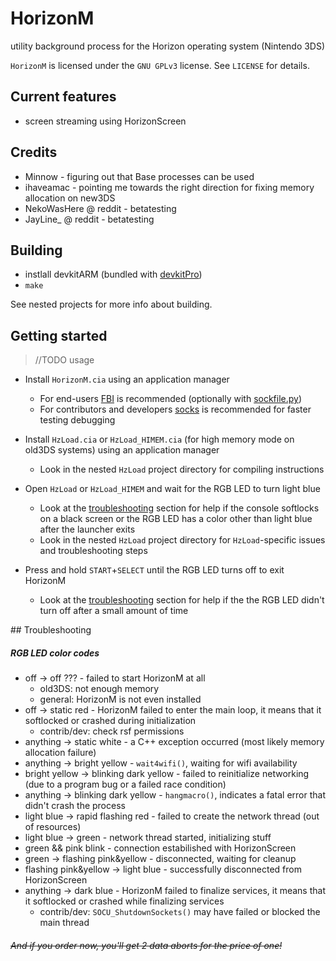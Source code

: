 ﻿# HorizonM
utility background process for the Horizon operating system (Nintendo 3DS)

`HorizonM` is licensed under the `GNU GPLv3` license. See `LICENSE` for details.


## Current features
* screen streaming using HorizonScreen


## Credits
- Minnow - figuring out that Base processes can be used
- ihaveamac - pointing me towards the right direction for fixing memory allocation on new3DS
- NekoWasHere @ reddit - betatesting
- JayLine_ @ reddit - betatesting

## Building
- instlall devkitARM (bundled with [devkitPro](http://devkitpro.org))
- `make`

See nested projects for more info about building.

## Getting started
> //TODO usage

- Install `HorizonM.cia` using an application manager  
  - For end-users [FBI](https://github.com/Steveice10/FBI) is recommended (optionally with [sockfile.py](#))  
  - For contributors and developers [socks](https://github.com/MarcuzD/socks) is recommended for faster testing debugging

- Install `HzLoad.cia` or `HzLoad_HIMEM.cia` (for high memory mode on old3DS systems) using an application manager
  - Look in the nested `HzLoad` project directory for compiling instructions

- Open `HzLoad` or `HzLoad_HIMEM` and wait for the RGB LED to turn light blue
  - Look at the [troubleshooting](#tshoot) section for help if the console softlocks on a black screen or the RGB LED has a color other than light blue after the launcher exits
  - Look in the nested `HzLoad` project directory for `HzLoad`-specific issues and troubleshooting steps

- Press and hold `START`+`SELECT` until the RGB LED turns off to exit HorizonM
  - Look at the [troubleshooting](#tshoot) section for help if the the RGB LED didn't turn off after a small amount of time

<a name="tshoot">
## Troubleshooting
</a>

##### RGB LED color codes
- off -> off ??? - failed to start HorizonM at all
  - old3DS: not enough memory
  - general: HorizonM is not even installed
- off -> static red - HorizonM failed to enter the main loop, it means that it softlocked or crashed during initialization
  - contrib/dev: check rsf permissions
- anything -> static white - a C++ exception occurred (most likely memory allocation failure)
- anything -> bright yellow - `wait4wifi()`, waiting for wifi availability
- bright yellow -> blinking dark yellow - failed to reinitialize networking (due to a program bug or a failed race condition)
- anything -> blinking dark yellow - `hangmacro()`, indicates a fatal error that didn't crash the process
- light blue -> rapid flashing red - failed to create the network thread (out of resources)
- light blue -> green - network thread started, initializing stuff
- green && pink blink - connection estabilished with HorizonScreen
- green -> flashing pink&yellow - disconnected, waiting for cleanup
- flashing pink&yellow -> light blue - successfully disconnected from HorizonScreen
- anything -> dark blue - HorizonM failed to finalize services, it means that it softlocked or crashed while finalizing services
  - contrib/dev: `SOCU_ShutdownSockets()` may have failed or blocked the main thread

###### ~~And if you order now, you'll get 2 data aborts for the price of one!~~
